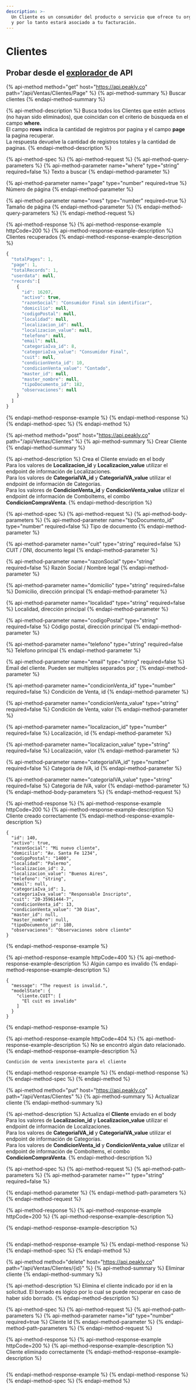 ```yaml
---
description: >-
  Un Cliente es un consumidor del producto o servicio que ofrece tu organización
  y por lo tanto estará asociado a tu facturación.
---
```


# Clientes

## Probar desde el [explorador ](https://api.peakly.co/swagger/ui/index#!/Clientes/Clientes_Get)de API

{% api-method method="get" host="https://api.peakly.co" path="/api/Ventas/Clientes/Page" %}
{% api-method-summary %}
Buscar clientes
{% endapi-method-summary %}

{% api-method-description %}
Busca todos los Clientes que estén activos \(no hayan sido eliminados\), que coincidan con el criterio de búsqueda en el campo **where**.  
El campo **rows** indica la cantidad de registros por pagina y el campo **page** la pagina recuperar.  
La respuesta devuelve la cantidad de registros totales y la cantidad de paginas.
{% endapi-method-description %}

{% api-method-spec %}
{% api-method-request %}
{% api-method-query-parameters %}
{% api-method-parameter name="where" type="string" required=false %}
Texto a buscar
{% endapi-method-parameter %}

{% api-method-parameter name="page" type="number" required=true %}
Número de página
{% endapi-method-parameter %}

{% api-method-parameter name="rows" type="number" required=true %}
Tamaño de página
{% endapi-method-parameter %}
{% endapi-method-query-parameters %}
{% endapi-method-request %}

{% api-method-response %}
{% api-method-response-example httpCode=200 %}
{% api-method-response-example-description %}
Clientes recuperados
{% endapi-method-response-example-description %}

```javascript
{
  "totalPages": 1,
  "page": 1,
  "totalRecords": 1,
  "userdata": null,
  "records":[
    {
      "id": 16207,
      "activo": true,
      "razonSocial": "Consumidor Final sin identificar",
      "domicilio": null,
      "codigoPostal": null,
      "localidad": null,
      "localizacion_id": null,
      "localizacion_value": null,
      "telefono": null,
      "email": null,
      "categoriaIva_id": 8,
      "categoriaIva_value": "Consumidor Final",
      "cuit": null,
      "condicionVenta_id": 10,
      "condicionVenta_value": "Contado",
      "master_id": null,
      "master_nombre": null,
      "tipoDocumento_id": 182,
      "observaciones": null
    }
  ]
}
```
{% endapi-method-response-example %}
{% endapi-method-response %}
{% endapi-method-spec %}
{% endapi-method %}

{% api-method method="post" host="https://api.peakly.co" path="/api/Ventas/Clientes" %}
{% api-method-summary %}
Crear Cliente
{% endapi-method-summary %}

{% api-method-description %}
Crea el Cliente enviado en el body  
Para los valores de **Localizacion\_id** y **Localizacion\_value** utilizar el endpoint de información de Localizaciones.   
Para los valores de **CategoriaIVA\_id** y **CategoriaIVA\_value** utilizar el endpoint de información de Categorías.   
Para los valores de **CondicionVenta\_id** y **CondicionVenta\_value** utilizar el endpoint de información de ComboItems, el combo **CondicionCompraVenta**.
{% endapi-method-description %}

{% api-method-spec %}
{% api-method-request %}
{% api-method-body-parameters %}
{% api-method-parameter name="tipoDocumento\_id" type="number" required=false %}
Tipo de documento
{% endapi-method-parameter %}

{% api-method-parameter name="cuit" type="string" required=false %}
CUIT / DNI, documento legal
{% endapi-method-parameter %}

{% api-method-parameter name="razonSocial" type="string" required=false %}
Razón Social / Nombre legal
{% endapi-method-parameter %}

{% api-method-parameter name="domicilio" type="string" required=false %}
Domicilio, dirección principal
{% endapi-method-parameter %}

{% api-method-parameter name="localidad" type="string" required=false %}
Localidad, dirección principal
{% endapi-method-parameter %}

{% api-method-parameter name="codigoPostal" type="string" required=false %}
Código postal, dirección principal
{% endapi-method-parameter %}

{% api-method-parameter name="telefono" type="string" required=false %}
Telefono principal
{% endapi-method-parameter %}

{% api-method-parameter name="email" type="string" required=false %}
Email del cliente. Pueden ser multiples separados por ;
{% endapi-method-parameter %}

{% api-method-parameter name="condicionVenta\_id" type="number" required=false %}
Condición de Venta, id
{% endapi-method-parameter %}

{% api-method-parameter name="condicionVenta\_value" type="string" required=false %}
Condición de Venta, valor
{% endapi-method-parameter %}

{% api-method-parameter name="localizacion\_id" type="number" required=false %}
Localización, id
{% endapi-method-parameter %}

{% api-method-parameter name="localizacion\_value" type="string" required=false %}
Localización, valor
{% endapi-method-parameter %}

{% api-method-parameter name="categoriaIVA\_id" type="number" required=false %}
Categoria de IVA, id
{% endapi-method-parameter %}

{% api-method-parameter name="categoriaIVA\_value" type="string" required=false %}
Categoria de IVA, valor
{% endapi-method-parameter %}
{% endapi-method-body-parameters %}
{% endapi-method-request %}

{% api-method-response %}
{% api-method-response-example httpCode=200 %}
{% api-method-response-example-description %}
Cliente creado correctamente
{% endapi-method-response-example-description %}

```text
{
  "id": 140,
  "activo": true,
  "razonSocial": "Mi nuevo cliente",
  "domicilio": "Av. Santa Fe 1234",
  "codigoPostal": "1400",
  "localidad": "Palermo",
  "localizacion_id": 2,
  "localizacion_value": "Buenos Aires",
  "telefono": "string",
  "email": null,
  "categoriaIva_id": 1,
  "categoriaIva_value": "Responsable Inscripto",
  "cuit": "20-35961444-7",
  "condicionVenta_id": 13,
  "condicionVenta_value": "30 Dias",
  "master_id": null,
  "master_nombre": null,
  "tipoDocumento_id": 180,
  "observaciones": "Observaciones sobre cliente"
}
```
{% endapi-method-response-example %}

{% api-method-response-example httpCode=400 %}
{% api-method-response-example-description %}
Algún campo es invalido
{% endapi-method-response-example-description %}

```text
{
  "message": "The request is invalid.",
  "modelState": {
    "cliente.CUIT": [
      "El cuit es invalido"
    ]
  }
}
```
{% endapi-method-response-example %}

{% api-method-response-example httpCode=404 %}
{% api-method-response-example-description %}
No se encontró algún dato relacionado.
{% endapi-method-response-example-description %}

```text
Condición de venta inexistente para el cliente
```
{% endapi-method-response-example %}
{% endapi-method-response %}
{% endapi-method-spec %}
{% endapi-method %}

{% api-method method="put" host="https://api.peakly.co" path="/api/Ventas/Clientes" %}
{% api-method-summary %}
Actualizar cliente
{% endapi-method-summary %}

{% api-method-description %}
Actualiza el **Cliente** enviado en el body  
Para los valores de **Localizacion\_id** y **Localizacion\_value** utilizar el endpoint de información de Localizaciones.   
Para los valores de **CategoriaIVA\_id** y **CategoriaIVA\_value** utilizar el endpoint de información de Categorías.   
Para los valores de **CondicionVenta\_id** y **CondicionVenta\_value** utilizar el endpoint de información de ComboItems, el combo **CondicionCompraVenta**.
{% endapi-method-description %}

{% api-method-spec %}
{% api-method-request %}
{% api-method-path-parameters %}
{% api-method-parameter name="" type="string" required=false %}

{% endapi-method-parameter %}
{% endapi-method-path-parameters %}
{% endapi-method-request %}

{% api-method-response %}
{% api-method-response-example httpCode=200 %}
{% api-method-response-example-description %}

{% endapi-method-response-example-description %}

```text

```
{% endapi-method-response-example %}
{% endapi-method-response %}
{% endapi-method-spec %}
{% endapi-method %}

{% api-method method="delete" host="https://api.peakly.co" path="/api/Ventas/Clientes/{id}" %}
{% api-method-summary %}
Eliminar cliente
{% endapi-method-summary %}

{% api-method-description %}
Elimina el cliente indicado por id en la solicitud. El borrado es lógico por lo cual se puede recuperar en caso de haber sido borrado.
{% endapi-method-description %}

{% api-method-spec %}
{% api-method-request %}
{% api-method-path-parameters %}
{% api-method-parameter name="id" type="number" required=true %}
Cliente Id
{% endapi-method-parameter %}
{% endapi-method-path-parameters %}
{% endapi-method-request %}

{% api-method-response %}
{% api-method-response-example httpCode=200 %}
{% api-method-response-example-description %}
Cliente eliminado correctamente
{% endapi-method-response-example-description %}

```text

```
{% endapi-method-response-example %}
{% endapi-method-response %}
{% endapi-method-spec %}
{% endapi-method %}


